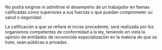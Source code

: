No podrá exigirse ni admitirse el desempeño de un trabajador en faenas calificadas como superiores a sus fuerzas o que puedan comprometer su salud o seguridad.

La calificación a que se refiere el inciso precedente, será realizada por los organismos competentes de conformidad a la ley, teniendo en vista la opinión de entidades de reconocida especialización en la materia de que se trate, sean públicas o privadas.